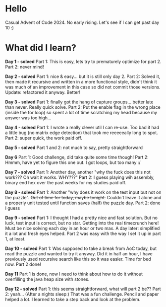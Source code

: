 # Hello

Casual Advent of Code 2024. No early rising. Let's see if I can get past day 10 :)

# What did I learn?

**Day 1 - solved**
Part 1: This is easy, lets try to prematurely optimize for part 2. Part 2: never mind!

**Day 2 - solved**
Part 1: nice & easy... but it is still only day 2. Part 2: Solved it, then made it recursive and written in a more
functional style, didn't think it was much of an improvement in this case so did not commit those versions. Update:
refactored it anyway. Better!

**Day 3 - solved**
Part 1: finally got the hang of capture groups... better late than never. Really quick solve. Part 2: Put the enable
flag in the wrong place (inside the for loop) so spent a lot of time scratching my head because my answer was too
high...

**Day 4 - solved**
Part 1: I wrote a really clever util I can re-use. Too bad it had a little bug (no matrix edge detection) that took me
reeeeeally long to spot. Part 2: super quick, the work paid off.

**Day 5 - solved**
Part 1 and 2: not much to say, pretty straightforward

**Day 6**
Part 1: Good challenge, did take quite some time though! Part 2: Hmmm, have yet to figure this one out. I got loops, but
too many :/

**Day 7 - solved**
Part 1: Another day, another "why the fuck does this not work??? Oh wait it works. WHY???" Part 2: I guess playing wih
assembly, binary end hex over the past weeks for my studies paid off.

**Day 8 - solved**
Part 1: Another "why does it work on the test input but not on the puzzle". ~~Out of time for today, maybe tonight.~~
Couldn't leave it alone and a properly unit tested until function saves (half) the puzzle day. Part 2: done I guess

**Day 9 - solved**
Part 1: I thought I had a pretty nice and fast solution. But no luck, test input is correct, but no star. Getting into
the real timecrunch here! Must be nice solving each day in an hour or two max. A day later: simplified it a lot and
fresh eyes helped. Part 2 was easy with the way I set it up in part 1, at least.

**Day 10 - solved**
Part 1: Was supposed to take a break from AoC today, but read the puzzle and wanted to try it anyway. Did it in half an
hour, I have previously used recursive search like this so it was easier. Time for bed now. Part 2 done!

**Day 11**
Part 1 is done, now I need to think about how to do it without overfilling the java heap size with stones.

**Day 12 - solved**
Part 1: this seems straightforward, what will part 2 be?? Part 2: yeah... (After a nights sleep:) That was a fun
challenge. Pencil and paper helped a lot. I learned to take a step back and look at the problem.

